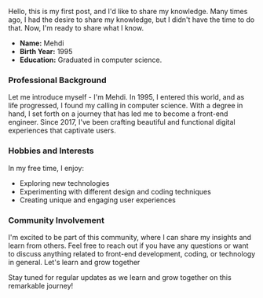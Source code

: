 Hello, this is my first post, and I'd like to share my knowledge. Many times ago, I had the desire to share my knowledge, but I didn't have the time to do that.
Now, I'm ready to share what I know.

- **Name:** Mehdi
- **Birth Year:** 1995
- **Education:** Graduated in computer science.

### Professional Background

Let me introduce myself - I'm Mehdi. In 1995, I entered this world, and as life progressed, I found my calling in computer science. With a degree in hand, I set
forth on a journey that has led me to become a front-end engineer. Since 2017, I've been crafting beautiful and functional digital experiences that captivate
users.

### Hobbies and Interests

In my free time, I enjoy:

- Exploring new technologies
- Experimenting with different design and coding techniques
- Creating unique and engaging user experiences

### Community Involvement

I'm excited to be part of this community, where I can share my insights and learn from others. Feel free to reach out if you have any questions or want to
discuss anything related to front-end development, coding, or technology in general. Let's learn and grow together

Stay tuned for regular updates as we learn and grow together on this remarkable journey!
